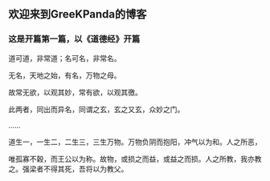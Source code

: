 ## 欢迎来到GreeKPanda的博客

### 这是开篇第一篇，以《道德经》开篇

道可道，非常道；名可名，非常名。

无名，天地之始，有名，万物之母。

故常无欲，以观其妙，常有欲，以观其徼。

此两者，同出而异名，同谓之玄，玄之又玄，众妙之门。

……

道生一，一生二，二生三，三生万物。万物负阴而抱阳，冲气以为和。人之所恶，

唯孤寡不穀，而王公以为称。故物，或损之而益，或益之而损。人之所教，我亦教之。强梁者不得其死，吾将以为教父。
